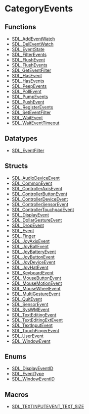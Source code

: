 # CategoryEvents

## Functions

<!-- DO NOT HAND-EDIT CATEGORY LISTS, THEY ARE AUTOGENERATED AND WILL BE OVERWRITTEN, BASED ON TAGS IN INDIVIDUAL PAGE FOOTERS. EDIT THOSE INSTEAD. -->
<!-- BEGIN CATEGORY LIST: CategoryEvents, CategoryAPIFunction -->
- [SDL_AddEventWatch](SDL_AddEventWatch)
- [SDL_DelEventWatch](SDL_DelEventWatch)
- [SDL_EventState](SDL_EventState)
- [SDL_FilterEvents](SDL_FilterEvents)
- [SDL_FlushEvent](SDL_FlushEvent)
- [SDL_FlushEvents](SDL_FlushEvents)
- [SDL_GetEventFilter](SDL_GetEventFilter)
- [SDL_HasEvent](SDL_HasEvent)
- [SDL_HasEvents](SDL_HasEvents)
- [SDL_PeepEvents](SDL_PeepEvents)
- [SDL_PollEvent](SDL_PollEvent)
- [SDL_PumpEvents](SDL_PumpEvents)
- [SDL_PushEvent](SDL_PushEvent)
- [SDL_RegisterEvents](SDL_RegisterEvents)
- [SDL_SetEventFilter](SDL_SetEventFilter)
- [SDL_WaitEvent](SDL_WaitEvent)
- [SDL_WaitEventTimeout](SDL_WaitEventTimeout)
<!-- END CATEGORY LIST -->

## Datatypes

<!-- DO NOT HAND-EDIT CATEGORY LISTS, THEY ARE AUTOGENERATED AND WILL BE OVERWRITTEN, BASED ON TAGS IN INDIVIDUAL PAGE FOOTERS. EDIT THOSE INSTEAD. -->
<!-- BEGIN CATEGORY LIST: CategoryEvents, CategoryAPIDatatype -->
- [SDL_EventFilter](SDL_EventFilter)
<!-- END CATEGORY LIST -->

## Structs

<!-- DO NOT HAND-EDIT CATEGORY LISTS, THEY ARE AUTOGENERATED AND WILL BE OVERWRITTEN, BASED ON TAGS IN INDIVIDUAL PAGE FOOTERS. EDIT THOSE INSTEAD. -->
<!-- BEGIN CATEGORY LIST: CategoryEvents, CategoryAPIStruct -->
- [SDL_AudioDeviceEvent](SDL_AudioDeviceEvent)
- [SDL_CommonEvent](SDL_CommonEvent)
- [SDL_ControllerAxisEvent](SDL_ControllerAxisEvent)
- [SDL_ControllerButtonEvent](SDL_ControllerButtonEvent)
- [SDL_ControllerDeviceEvent](SDL_ControllerDeviceEvent)
- [SDL_ControllerSensorEvent](SDL_ControllerSensorEvent)
- [SDL_ControllerTouchpadEvent](SDL_ControllerTouchpadEvent)
- [SDL_DisplayEvent](SDL_DisplayEvent)
- [SDL_DollarGestureEvent](SDL_DollarGestureEvent)
- [SDL_DropEvent](SDL_DropEvent)
- [SDL_Event](SDL_Event)
- [SDL_Finger](SDL_Finger)
- [SDL_JoyAxisEvent](SDL_JoyAxisEvent)
- [SDL_JoyBallEvent](SDL_JoyBallEvent)
- [SDL_JoyBatteryEvent](SDL_JoyBatteryEvent)
- [SDL_JoyButtonEvent](SDL_JoyButtonEvent)
- [SDL_JoyDeviceEvent](SDL_JoyDeviceEvent)
- [SDL_JoyHatEvent](SDL_JoyHatEvent)
- [SDL_KeyboardEvent](SDL_KeyboardEvent)
- [SDL_MouseButtonEvent](SDL_MouseButtonEvent)
- [SDL_MouseMotionEvent](SDL_MouseMotionEvent)
- [SDL_MouseWheelEvent](SDL_MouseWheelEvent)
- [SDL_MultiGestureEvent](SDL_MultiGestureEvent)
- [SDL_QuitEvent](SDL_QuitEvent)
- [SDL_SensorEvent](SDL_SensorEvent)
- [SDL_SysWMEvent](SDL_SysWMEvent)
- [SDL_TextEditingEvent](SDL_TextEditingEvent)
- [SDL_TextEditingExtEvent](SDL_TextEditingExtEvent)
- [SDL_TextInputEvent](SDL_TextInputEvent)
- [SDL_TouchFingerEvent](SDL_TouchFingerEvent)
- [SDL_UserEvent](SDL_UserEvent)
- [SDL_WindowEvent](SDL_WindowEvent)
<!-- END CATEGORY LIST -->

## Enums

<!-- DO NOT HAND-EDIT CATEGORY LISTS, THEY ARE AUTOGENERATED AND WILL BE OVERWRITTEN, BASED ON TAGS IN INDIVIDUAL PAGE FOOTERS. EDIT THOSE INSTEAD. -->
<!-- BEGIN CATEGORY LIST: CategoryEvents, CategoryAPIEnum -->
- [SDL_DisplayEventID](SDL_DisplayEventID)
- [SDL_EventType](SDL_EventType)
- [SDL_WindowEventID](SDL_WindowEventID)
<!-- END CATEGORY LIST -->

## Macros

<!-- DO NOT HAND-EDIT CATEGORY LISTS, THEY ARE AUTOGENERATED AND WILL BE OVERWRITTEN, BASED ON TAGS IN INDIVIDUAL PAGE FOOTERS. EDIT THOSE INSTEAD. -->
<!-- BEGIN CATEGORY LIST: CategoryEvents, CategoryAPIMacro -->
- [SDL_TEXTINPUTEVENT_TEXT_SIZE](SDL_TEXTINPUTEVENT_TEXT_SIZE)
<!-- END CATEGORY LIST -->

